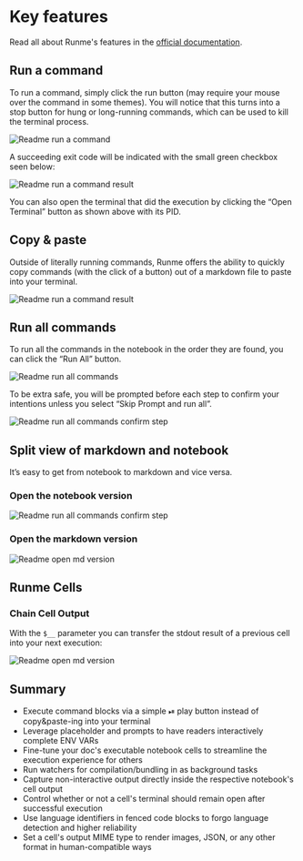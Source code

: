# Key features

Read all about Runme's features in the [official documentation](https://docs.runme.dev/features).

## Run a command

To run a command, simply click the run button (may require your mouse over the command in some themes). You will notice that this turns into a stop button for hung or long-running commands, which can be used to kill the terminal process.

![Readme run a command](https://github.com/stateful/docs.runme.dev/blob/2518b5a70ccf586b671712027e4e1d74fbdc0750/static/img/run-a-command.png?raw=true)

A succeeding exit code will be indicated with the small green checkbox seen below:

![Readme run a command result](https://github.com/stateful/docs.runme.dev/blob/2518b5a70ccf586b671712027e4e1d74fbdc0750/static/img/check-mark-success.png?raw=true)

You can also open the terminal that did the execution by clicking the “Open Terminal” button as shown above with its PID.


## Copy & paste

Outside of literally running commands, Runme offers the ability to quickly copy commands (with the click of a button) out of a markdown file to paste into your terminal.

![Readme run a command result](https://github.com/stateful/docs.runme.dev/blob/2518b5a70ccf586b671712027e4e1d74fbdc0750/static/img/feature-copy.png?raw=true)


## Run all commands

To run all the commands in the notebook in the order they are found, you can click the “Run All” button.

![Readme run all commands](https://github.com/stateful/docs.runme.dev/blob/2518b5a70ccf586b671712027e4e1d74fbdc0750/static/img/run-all.png?raw=true)

To be extra safe, you will be prompted before each step to confirm your intentions unless you select “Skip Prompt and run all”.

![Readme run all commands confirm step](https://github.com/stateful/docs.runme.dev/blob/2518b5a70ccf586b671712027e4e1d74fbdc0750/static/img/confirm-run-all.png?raw=true)

## Split view of markdown and notebook

It’s easy to get from notebook to markdown and vice versa.

### Open the notebook version

![Readme run all commands confirm step](https://github.com/stateful/docs.runme.dev/blob/2518b5a70ccf586b671712027e4e1d74fbdc0750/static/img/split-view.png?raw=true)

### Open the markdown version

![Readme open md version](https://github.com/stateful/docs.runme.dev/blob/2518b5a70ccf586b671712027e4e1d74fbdc0750/static/img/markdown-version.png?raw=true)

## Runme Cells

### Chain Cell Output

With the `$__` parameter you can transfer the stdout result of a previous cell into your next execution:

![Readme open md version](https://github.com/stateful/docs.runme.dev/blob/2518b5a70ccf586b671712027e4e1d74fbdc0750/static/img/last-cell-result.gif?raw=true)

## Summary

- Execute command blocks via a simple ️⏯ play button instead of copy&paste-ing into your terminal
- Leverage placeholder and prompts to have readers interactively complete ENV VARs
- Fine-tune your doc's executable notebook cells to streamline the execution experience for others
- Run watchers for compilation/bundling in as background tasks
- Capture non-interactive output directly inside the respective notebook's cell output
- Control whether or not a cell's terminal should remain open after successful execution
- Use language identifiers in fenced code blocks to forgo language detection and higher reliability
- Set a cell's output MIME type to render images, JSON, or any other format in human-compatible ways
